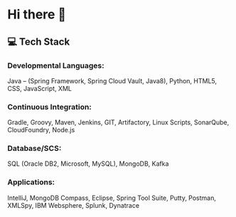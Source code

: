 # Hi there 👋

## 💻 Tech Stack

### Developmental Languages: 
Java – (Spring Framework, Spring Cloud Vault, Java8), Python, HTML5, CSS, JavaScript, XML 
### Continuous Integration: 
Gradle, Groovy, Maven, Jenkins, GIT, Artifactory, Linux Scripts, SonarQube, CloudFoundry, Node.js
### Database/SCS: 
SQL (Oracle DB2, Microsoft, MySQL), MongoDB, Kafka
### Applications:
IntelliJ, MongoDB Compass, Eclipse, Spring Tool Suite, Putty, Postman, XMLSpy, IBM Websphere, Splunk, Dynatrace


<!--
**mbradley943/mbradley943** is a ✨ _special_ ✨ repository because its `README.md` (this file) appears on your GitHub profile.

Here are some ideas to get you started:

- 🔭 I’m currently working on ...
- 🌱 I’m currently learning ...
- 👯 I’m looking to collaborate on ...
- 🤔 I’m looking for help with ...
- 💬 Ask me about ...
- 📫 How to reach me: ...
- 😄 Pronouns: ...
- ⚡ Fun fact: ...
-->

